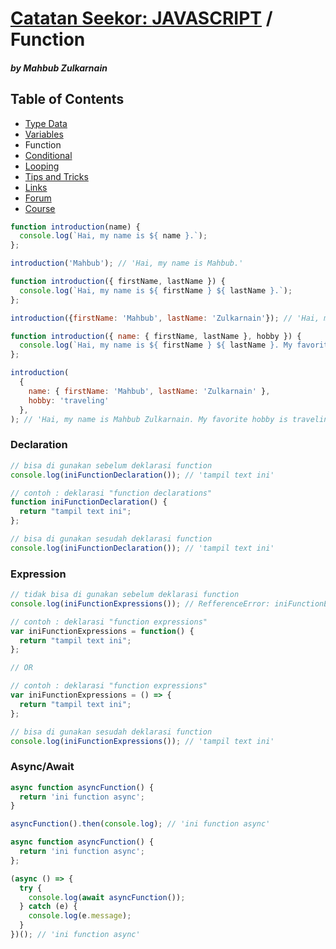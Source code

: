 # [Catatan Seekor: **JAVASCRIPT**](https://github.com/mahbubzulkarnain/catatan-seekor-javascript) / Function
##### by Mahbub Zulkarnain

## Table of Contents
* [Type Data](https://github.com/mahbubzulkarnain/catatan-seekor-javascript/blob/master/modules/type_data.md)
* [Variables](https://github.com/mahbubzulkarnain/catatan-seekor-javascript/blob/master/modules/variables.md)
* Function
* [Conditional](https://github.com/mahbubzulkarnain/catatan-seekor-javascript/blob/master/modules/conditional.md)
* [Looping](https://github.com/mahbubzulkarnain/catatan-seekor-javascript/blob/master/modules/looping.md)
* [Tips and Tricks](https://github.com/mahbubzulkarnain/catatan-seekor-javascript/blob/master/modules/tips_and_tricks.md)
* [Links](https://github.com/mahbubzulkarnain/catatan-seekor-javascript#links)
* [Forum](https://github.com/mahbubzulkarnain/catatan-seekor-javascript#forum)
* [Course](https://github.com/mahbubzulkarnain/catatan-seekor-javascript#course)

```javascript
function introduction(name) {
  console.log(`Hai, my name is ${ name }.`);
};

introduction('Mahbub'); // 'Hai, my name is Mahbub.'
```
```javascript
function introduction({ firstName, lastName }) {
  console.log(`Hai, my name is ${ firstName } ${ lastName }.`);
};

introduction({firstName: 'Mahbub', lastName: 'Zulkarnain'}); // 'Hai, my name is Mahbub Zulkarnain.'
```
```javascript
function introduction({ name: { firstName, lastName }, hobby }) {
  console.log(`Hai, my name is ${ firstName } ${ lastName }. My favorite hobby is ${ hobby }.`);
};

introduction(
  {
    name: { firstName: 'Mahbub', lastName: 'Zulkarnain' },
    hobby: 'traveling'
  },
); // 'Hai, my name is Mahbub Zulkarnain. My favorite hobby is traveling.'
```

### Declaration
```javascript
// bisa di gunakan sebelum deklarasi function
console.log(iniFunctionDeclaration()); // 'tampil text ini'

// contoh : deklarasi "function declarations"
function iniFunctionDeclaration() {
  return "tampil text ini";
};

// bisa di gunakan sesudah deklarasi function
console.log(iniFunctionDeclaration()); // 'tampil text ini'
```

### Expression
```javascript
// tidak bisa di gunakan sebelum deklarasi function
console.log(iniFunctionExpressions()); // RefferenceError: iniFunctionExpressions is not defined

// contoh : deklarasi "function expressions"
var iniFunctionExpressions = function() {
  return "tampil text ini";
};

// OR

// contoh : deklarasi "function expressions"
var iniFunctionExpressions = () => {
  return "tampil text ini";
};

// bisa di gunakan sesudah deklarasi function
console.log(iniFunctionExpressions()); // 'tampil text ini'
```

### Async/Await
```javascript
async function asyncFunction() {
  return 'ini function async';
}

asyncFunction().then(console.log); // 'ini function async'
```
```javascript
async function asyncFunction() {
  return 'ini function async';
};

(async () => {
  try {
    console.log(await asyncFunction());    
  } catch (e) {
    console.log(e.message);
  }
})(); // 'ini function async'
```
